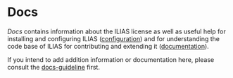 # Docs

*Docs* contains information about the ILIAS license as well as useful help for
installing and configuring ILIAS ([configuration](configuration)) and for
understanding the code base of ILIAS for contributing and extending it
([documentation](documentation)).

If you intend to add addition information or documentation here, please consult
the [docs-guideline](documentation/docs-guidelines.md) first.

